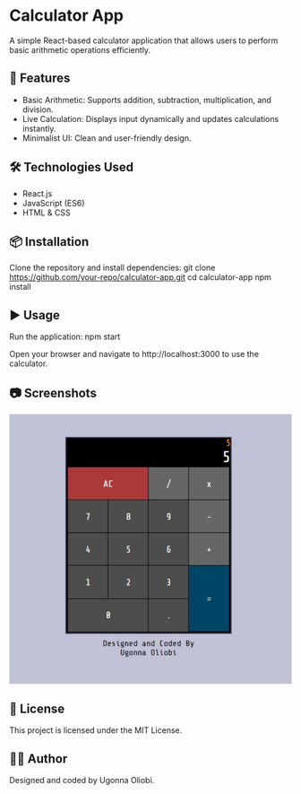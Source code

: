 # Calculator App

A simple React-based calculator application that allows users to perform basic arithmetic operations efficiently.

## 🚀 Features

- Basic Arithmetic: Supports addition, subtraction, multiplication, and division.
- Live Calculation: Displays input dynamically and updates calculations instantly.
- Minimalist UI: Clean and user-friendly design.

## 🛠️ Technologies Used

- React.js
- JavaScript (ES6)
- HTML & CSS

## 📦 Installation

Clone the repository and install dependencies:
git clone https://github.com/your-repo/calculator-app.git
cd calculator-app
npm install

## ▶️ Usage

Run the application:
npm start

Open your browser and navigate to http://localhost:3000 to use the calculator.

## 📷 Screenshots

![Calculator Screenshot](src/assets/images/calculator.jpg)

## 📜 License

This project is licensed under the MIT License.

## 👨‍💻 Author

Designed and coded by Ugonna Oliobi.
